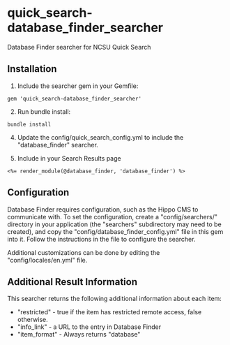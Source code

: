 # quick_search-database_finder_searcher

Database Finder searcher for NCSU Quick Search

## Installation

1) Include the searcher gem in your Gemfile:

```
gem 'quick_search-database_finder_searcher'
```

2) Run bundle install:

```
bundle install
```

4) Update the config/quick_search_config.yml to include the "database_finder"
   searcher.

3) Include in your Search Results page

```
<%= render_module(@database_finder, 'database_finder') %>
```

## Configuration

Database Finder requires configuration, such as the Hippo CMS to communicate
with. To set the configuration, create a "config/searchers/" directory in your
application (the "searchers" subdirectory may need to be created), and copy the
"config/database_finder_config.yml" file in this gem into it. Follow the
instructions in the file to configure the searcher.

Additional customizations can be done by editing the "config/locales/en.yml" file.

## Additional Result Information

This searcher returns the following additional information about each item:

* "restricted" - true if the item has restricted remote access, false otherwise.
* "info_link" - a URL to the entry in Database Finder
* "item_format" - Always returns "database"

